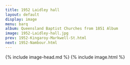 ```yaml
---
title: 1952 Laidley hall
layout: default
display: image
menu: barq
album: Queensland Baptist Churches from 1851 Album
image: 1952-Laidley-hall.jpg
prev: 1952-Kingaroy-Markwell-St.html
next: 1952-Nambour.html
---
```

{% include image-head.md %}
{% include image.html %}